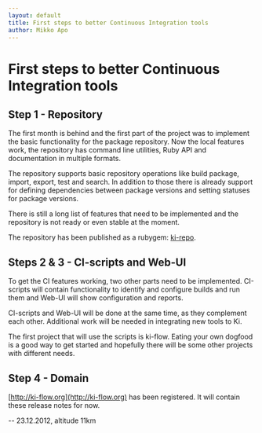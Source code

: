 ```yaml
---
layout: default
title: First steps to better Continuous Integration tools
author: Mikko Apo
---
```


# First steps to better Continuous Integration tools

## Step 1 - Repository

The first month is behind and the first part of the project was to implement the basic
functionality for the package repository. Now the local features work, the repository
has command line utilities, Ruby API and documentation in multiple formats.

The repository supports basic repository operations like build package, import, export,
test and search. In addition to those there is already support for defining
dependencies between package versions and setting statuses for package versions.

There is still a long list of features that need to be implemented and
the repository is not ready or even stable at the moment.

The repository has been published as a rubygem: [ki-repo](https://rubygems.org/gems/ki-repo).

## Steps 2 & 3 - CI-scripts and Web-UI

To get the CI features working, two other parts need to be implemented. CI-scripts
will contain functionality to identify and configure builds and run them and Web-UI
will show configuration and reports.

CI-scripts and Web-UI will be done at the same time, as they complement each other.
Additional work will be needed in integrating new tools to Ki.

The first project that will use the scripts is ki-flow. Eating your own dogfood is
a good way to get started and hopefully there will be some other projects with
different needs.

## Step 4 - Domain

[http://ki-flow.org](http://ki-flow.org) has been registered. It will contain these release notes for now.

--
23.12.2012, altitude 11km